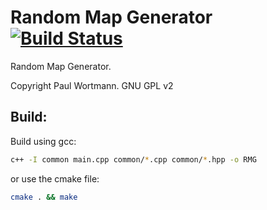 # Random Map Generator      [![Build Status](https://travis-ci.org/Paul-Wortmann/Random_Map_Generator.svg?branch=master)](https://travis-ci.org/Paul-Wortmann/Random_Map_Generator)
Random Map Generator.

Copyright Paul Wortmann. GNU GPL v2

## Build:

Build using gcc:
```sh
c++ -I common main.cpp common/*.cpp common/*.hpp -o RMG
``` 
or use the cmake file:
```sh
cmake . && make
```
